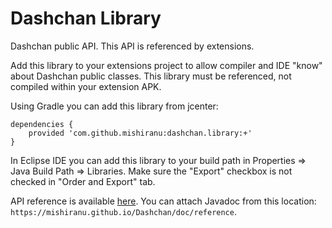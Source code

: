 # Dashchan Library

Dashchan public API. This API is referenced by extensions.

Add this library to your extensions project to allow compiler and IDE "know" about Dashchan public classes. This library must be referenced, not compiled within your extension APK.

Using Gradle you can add this library from jcenter:

```
dependencies {
    provided 'com.github.mishiranu:dashchan.library:+'
}
```

In Eclipse IDE you can add this library to your build path in Properties ⇒ Java Build Path ⇒ Libraries. Make sure the "Export" checkbox is not checked in "Order and Export" tab.

API reference is available [here](http://mishiranu.github.io/Dashchan/doc/). You can attach Javadoc from this location: `https://mishiranu.github.io/Dashchan/doc/reference`.